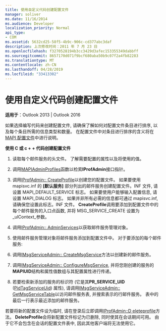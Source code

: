 ```yaml
---
title: 使用自定义代码创建配置文件
manager: soliver
ms.date: 11/16/2014
ms.audience: Developer
localization_priority: Normal
api_type:
- COM
ms.assetid: 5632cd25-58f5-4b9c-906c-cd377abc3daf
description: 上次修改时间：2011 年 7 月 23 日
ms.openlocfilehash: f3270528194b3cc3429d3afec153355349dabbff
ms.sourcegitcommit: 8657170d071f9bcf680aba50b9c07f2a4fb82283
ms.translationtype: MT
ms.contentlocale: zh-CN
ms.lasthandoff: 04/28/2019
ms.locfileid: "33413302"
---
```

# <a name="creating-a-profile-by-using-custom-code"></a>使用自定义代码创建配置文件

  
  
**适用于**：Outlook 2013 | Outlook 2016 
  
如果选择编写代码来创建配置文件, 请确保了解如何对配置文件条目进行排序, 以及每个条目所需的信息类型和数量。 在配置文件中对条目进行排序的含义将在[MAPI 配置文件](mapi-profiles.md)中进行说明。
  
 **使用 C 或 c + + 代码创建配置文件**
  
1. 读取每个邮件服务的头文件。 了解需要配置的属性以及将使用的值。
    
2. 调用[MAPIAdminProfiles](mapiadminprofiles.md)函数以检索**IProfAdmin**接口指针。 
    
3. 调用[IProfAdmin:: CreateProfile](iprofadmin-createprofile.md)以创建您的配置文件。 如果要使用 mapisvc.inf 的 **[默认服务]** 部分列出的邮件服务创建配置文件。INF 文件, 请设置 MAPI_DEFAULT_SERVICE 标志。 如果要使用户能够输入配置信息, 请设置 MAPI_DIALOG 标志。 如果并非所有必需的信息都可通过 mapisvc.inf, 请确保您设置此标志。INF 文件。 **CreateProfile**调用要添加到配置文件中的每个邮件服务的入口点函数, 并将 MSG_SERVICE_CREATE 设置为_ulContext_参数。 
    
4. 调用[IProfAdmin:: AdminServices](iprofadmin-adminservices.md)以获取邮件服务管理对象。 
    
5. 使用邮件服务管理对象将邮件服务添加到配置文件中。 对于要添加的每个邮件服务:
    
1. 调用[IMsgServiceAdmin:: CreateMsgService](imsgserviceadmin-createmsgservice.md)方法以创建新的邮件服务。 
    
2. 调用[IMsgServiceAdmin:: ConfigureMsgService](imsgserviceadmin-configuremsgservice.md), 并将您刚创建的服务的**MAPIUID**结构和属性值数组与其配置属性进行传递。 
    
6. 若要检索新添加的服务的标识符 (它是其**PR_SERVICE_UID** ([PidTagServiceUid](pidtagserviceuid-canonical-property.md)) 属性), 请调用[IMsgServiceAdmin:: GetMsgServiceTable](imsgserviceadmin-getmsgservicetable.md)以访问邮件服务表, 并搜索表示的行邮件服务。 表中的最后一行表示最近添加的邮件服务。 
    
若要将新的配置文件设为临时, 请在登录后立即调用[IProfAdmin::D eleteprofile](iprofadmin-deleteprofile.md)方法。 **DeleteProfile**会将新配置文件标记为已删除, 同时使其在会话期间可用。 由于它不会包含在会话的配置文件表中, 因此其他客户端将无法使用它。 
  

